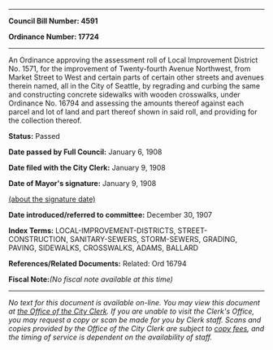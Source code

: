 

********

**Council Bill Number: 4591**
   
**Ordinance Number: 17724**
********

 An Ordinance approving the assessment roll of Local Improvement District No. 1571, for the improvement of Twenty-fourth Avenue Northwest, from Market Street to West and certain parts of certain other streets and avenues therein named, all in the City of Seattle, by regrading and curbing the same and constructing concrete sidewalks with wooden crosswalks, under Ordinance No. 16794 and assessing the amounts thereof against each parcel and lot of land and part thereof shown in said roll, and providing for the collection thereof.

**Status:** Passed
   
**Date passed by Full Council:** January 6, 1908
   
**Date filed with the City Clerk:** January 9, 1908
   
**Date of Mayor's signature:** January 9, 1908
   
[(about the signature date)](/~public/approvaldate.htm)
   
   
   
**Date introduced/referred to committee:** December 30, 1907
   
   
**Index Terms:** LOCAL-IMPROVEMENT-DISTRICTS, STREET-CONSTRUCTION, SANITARY-SEWERS, STORM-SEWERS, GRADING, PAVING, SIDEWALKS, CROSSWALKS, ADAMS, BALLARD

**References/Related Documents:** Related: Ord 16794

**Fiscal Note:**_(No fiscal note available at this time)_
********

_No text for this document is available on-line. You may view this document at [the Office of the City Clerk](http://www.seattle.gov/leg/clerk/contactUs.htm). If you are unable to visit the Clerk's Office, you may request a copy or scan be made for you by Clerk staff. Scans and copies provided by the Office of the City Clerk are subject to [copy fees](http://clerk.seattle.gov/~public/clerkfees.htm), and the timing of service is dependent on the availability of staff._

